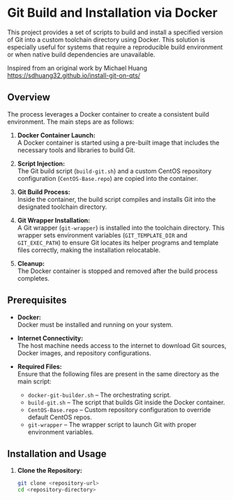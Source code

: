 # Git Build and Installation via Docker

This project provides a set of scripts to build and install a specified version of Git into a custom toolchain directory using Docker. This solution is especially useful for systems that require a reproducible build environment or when native build dependencies are unavailable.

Inspired from an original work by Michael Huang
https://sdhuang32.github.io/install-git-on-qts/

## Overview

The process leverages a Docker container to create a consistent build environment. The main steps are as follows:

1. **Docker Container Launch:**  
   A Docker container is started using a pre-built image that includes the necessary tools and libraries to build Git.
   
2. **Script Injection:**  
   The Git build script (`build-git.sh`) and a custom CentOS repository configuration (`CentOS-Base.repo`) are copied into the container.
   
3. **Git Build Process:**  
   Inside the container, the build script compiles and installs Git into the designated toolchain directory.
   
4. **Git Wrapper Installation:**  
   A Git wrapper (`git-wrapper`) is installed into the toolchain directory. This wrapper sets environment variables (`GIT_TEMPLATE_DIR` and `GIT_EXEC_PATH`) to ensure Git locates its helper programs and template files correctly, making the installation relocatable.
   
5. **Cleanup:**  
   The Docker container is stopped and removed after the build process completes.

## Prerequisites

- **Docker:**  
  Docker must be installed and running on your system.

- **Internet Connectivity:**  
  The host machine needs access to the internet to download Git sources, Docker images, and repository configurations.

- **Required Files:**  
  Ensure that the following files are present in the same directory as the main script:
  - `docker-git-builder.sh` – The orchestrating script.
  - `build-git.sh` – The script that builds Git inside the Docker container.
  - `CentOS-Base.repo` – Custom repository configuration to override default CentOS repos.
  - `git-wrapper` – The wrapper script to launch Git with proper environment variables.

## Installation and Usage

1. **Clone the Repository:**

   ```bash
   git clone <repository-url>
   cd <repository-directory>
